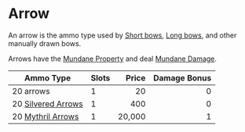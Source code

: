 # Arrow

An arrow is the ammo type used by [Short bows](../Ranged%20Weapons/Light%20Bow.md), [Long bows](../Ranged%20Weapons/Heavy%20Bow.md), and other manually drawn bows.

Arrows have the [Mundane Property](../../Material%20Properties/Mundane%20Property.md) and deal [Mundane Damage](../../../../Damage%20Types/Mundane%20Damage.md).

| Ammo Type                                                                   | Slots |  Price | Damage Bonus |
| --------------------------------------------------------------------------- | ----- | -----: | -----------: |
| 20 arrows                                                                   | 1     |     20 |            0 |
| 20 [Silvered Arrows](../../Material%20Properties/Silvered%20Property.md) | 1     |    400 |            0 |
| 20 [Mythril Arrows](../../Material%20Properties/Mythril%20Property.md)   | 1     | 20,000 |            1 |
